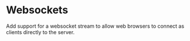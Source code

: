 # Websockets

Add support for a websocket stream to allow web browsers to connect as clients directly to the server.


